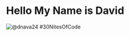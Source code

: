 <h1>Hello My Name is David</h1>




  ![@dnava24 #30NitesOfCode](https://www.codedex.io/api/petStatus?user=dnava24)
